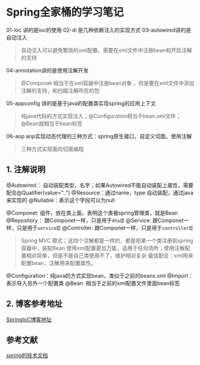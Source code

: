 # Spring全家桶的学习笔记
01-loc 讲的是ioc的使用
02-di 是几种依赖注入的实现方式
03-autowired讲的是自动注入
> 自动注入可以避免繁琐的xml配置，需要在xml文件中注册bean和开启注解的支持

04-annotation讲的是使用注解开发
> @Componet 相当于在xml容器中注册bean对象 ，但是要在xml文件中添加注解的支持，和扫描注解所在的包

05-appconfig 讲的是基于java的配置类实现spring的应用上下文
> 纯java代码的方式实现注入；@Configuration相当于bean.xml文件；@Bean就相当于bean标签

06-aop aop实现动态代理的三种方式：spring原生接口，自定义切面，使用注解
> 三种方式实现面向切面编程

## 1. 注解说明
@Autowired： 自动装配类型，名字；如果Autowired不能自动装配上属性，需要配合@Qualifier(value="..")
@Resource：通过name，type 自动装配，通过java来实现的
@Nullable：表示这个字段可以为null

@Componet: 组件，放在类上面，表明这个类被spring管理类，就是Bean
@Repository： 跟Componet一样，只是用于`dto层`
@Service: 跟Componet一样，只是用于`service层`
@Controller: 跟Componet一样，只是用于`controller层`
> Spring MVC 模式；这四个注解都是一样的，都是把某一个类注册到spring容器中，装配Bean
> 使用xml配置更加万能，适用于任何场所；使用注解配置相对简单，但是不是自己类使用不了，维护相对复杂
> 最佳配合：xml用来配置bean，注解用来配置属性。

@Configuration：纯java的方式实现bean，类似于之前的beans.xml
@Import：表示导入另外一个配置类
@Bean: 相当于之前的xml配置文件里面bean标签

## 2. 博客参考地址
[SpringIoC博客地址](http://ljh.gold/spring-ioc/)
## 参考文献
[spring的技术文档](https://docs.spring.io/spring/docs/current/spring-framework-reference/core.html)



